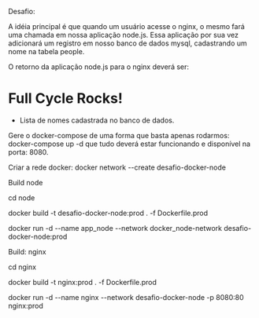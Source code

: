 Desafio:

A idéia principal é que quando um usuário acesse o nginx, o mesmo fará uma chamada em nossa aplicação node.js. Essa aplicação por sua vez adicionará um registro em nosso banco de dados mysql, cadastrando um nome na tabela people.

O retorno da aplicação node.js para o nginx deverá ser:

<h1>Full Cycle Rocks!</h1>

- Lista de nomes cadastrada no banco de dados.

Gere o docker-compose de uma forma que basta apenas rodarmos: docker-compose up -d que tudo deverá estar funcionando e disponível na porta: 8080.


Criar a rede docker:
docker network --create desafio-docker-node


Build node

cd node

docker build -t desafio-docker-node:prod . -f Dockerfile.prod

docker run -d --name app_node --network docker_node-network desafio-docker-node:prod



Build: nginx

cd nginx

docker build -t nginx:prod . -f Dockerfile.prod

docker run -d --name nginx --network desafio-docker-node -p 8080:80 nginx:prod

